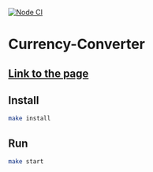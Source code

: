 [![Node CI](https://github.com/Skenzi/Currency-Converter/workflows/Node%20Ci/badge.svg)](https://github.com/Skenzi/Currency-Converter/actions)

# Currency-Converter

## [Link to the page](https://currency-converter-89bnateeg-fitronavm-gmailcom.vercel.app/)

## Install

```sh
make install
```

## Run

```sh
make start
```